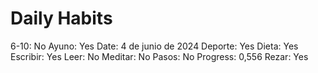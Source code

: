 # Daily Habits

6-10: No
Ayuno: Yes
Date: 4 de junio de 2024
Deporte: Yes
Dieta: Yes
Escribir: Yes
Leer: No
Meditar: No
Pasos: No
Progress: 0,556
Rezar: Yes